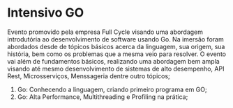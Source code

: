 # Intensivo GO
Evento promovido pela empresa Full Cycle visando uma abordagem introdutória ao desenvolvimento de software usando Go. Na imersão foram abordados desde de tópicos básicos acerca da linguagem, sua origem, sua história, bem como os problemas que a mesma veio para resolver. O evento vai além de fundamentos básicos, realizando uma abordagem bem ampla visando até mesmo desenvolvimento de sistemas de alto desempenho, API Rest, Microsserviços, Menssageria dentre outro tópicos;

1. Go: Conhecendo a linguagem, criando primeiro programa em GO;
2. Go: Alta Performance, Multithreading e Profiling na prática;